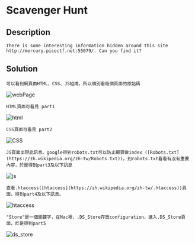 # Scavenger Hunt

## Description
```There is some interesting information hidden around this site http://mercury.picoctf.net:55079/. Can you find it?```

## Solution
```可以看到網頁由HTML、CSS、JS組成，所以個別看每個頁面的原始碼```

![webPage](https://github.com/Kuanchiayi/CTF_Writeups/blob/main/Web%20Exploitation/Scavenger%20Hunt/%E8%9E%A2%E5%B9%95%E6%93%B7%E5%8F%96%E7%95%AB%E9%9D%A2%202023-12-25%20165325.png)


```HTML頁面可看見 part1```

![html](https://github.com/Kuanchiayi/CTF_Writeups/blob/main/Web%20Exploitation/Scavenger%20Hunt/%E8%9E%A2%E5%B9%95%E6%93%B7%E5%8F%96%E7%95%AB%E9%9D%A2%202023-12-25%20165608.png)

```CSS頁面可看見 part2```

![CSS](https://github.com/Kuanchiayi/CTF_Writeups/blob/main/Web%20Exploitation/Scavenger%20Hunt/%E8%9E%A2%E5%B9%95%E6%93%B7%E5%8F%96%E7%95%AB%E9%9D%A2%202023-12-25%20165616.png)

```JS頁面出現此訊息。google得到robots.txt可以防止網頁做index ([Robots.txt](https://zh.wikipedia.org/zh-tw/Robots.txt))。到robots.txt看看有沒有重要內容，於是得到part3及以下訊息```

![js](https://github.com/Kuanchiayi/CTF_Writeups/blob/main/Web%20Exploitation/Scavenger%20Hunt/%E8%9E%A2%E5%B9%95%E6%93%B7%E5%8F%96%E7%95%AB%E9%9D%A2%202023-12-25%20165621.png)

```查看.htaccess([htaccess](https://zh.wikipedia.org/zh-tw/.htaccess))頁面，得到part4及以下訊息。```

![htaccess](https://github.com/Kuanchiayi/CTF_Writeups/blob/main/Web%20Exploitation/Scavenger%20Hunt/%E8%9E%A2%E5%B9%95%E6%93%B7%E5%8F%96%E7%95%AB%E9%9D%A2%202023-12-25%20174426.png)

```"Store"是一個關鍵字，在Mac裡，.DS_Store存放configuration，進入.DS_Store頁面，於是得到part5```

![ds_store](https://github.com/Kuanchiayi/CTF_Writeups/blob/main/Web%20Exploitation/Scavenger%20Hunt/%E8%9E%A2%E5%B9%95%E6%93%B7%E5%8F%96%E7%95%AB%E9%9D%A2%202023-12-25%20175149.png)

